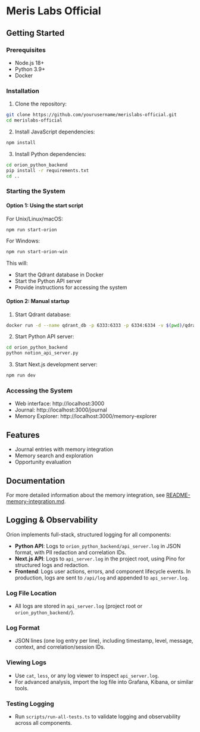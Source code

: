 # Meris Labs Official

## Getting Started

### Prerequisites

- Node.js 18+
- Python 3.9+
- Docker

### Installation

1. Clone the repository:
```bash
git clone https://github.com/yourusername/merislabs-official.git
cd merislabs-official
```

2. Install JavaScript dependencies:
```bash
npm install
```

3. Install Python dependencies:
```bash
cd orion_python_backend
pip install -r requirements.txt
cd ..
```

### Starting the System

#### Option 1: Using the start script

For Unix/Linux/macOS:
```bash
npm run start-orion
```

For Windows:
```bash
npm run start-orion-win
```

This will:
- Start the Qdrant database in Docker
- Start the Python API server
- Provide instructions for accessing the system

#### Option 2: Manual startup

1. Start Qdrant database:
```bash
docker run -d --name qdrant_db -p 6333:6333 -p 6334:6334 -v $(pwd)/qdrant_storage:/qdrant/storage qdrant/qdrant
```

2. Start Python API server:
```bash
cd orion_python_backend
python notion_api_server.py
```

3. Start Next.js development server:
```bash
npm run dev
```

### Accessing the System

- Web interface: http://localhost:3000
- Journal: http://localhost:3000/journal
- Memory Explorer: http://localhost:3000/memory-explorer

## Features

- Journal entries with memory integration
- Memory search and exploration
- Opportunity evaluation

## Documentation

For more detailed information about the memory integration, see [README-memory-integration.md](README-memory-integration.md).

## Logging & Observability

Orion implements full-stack, structured logging for all components:

- **Python API**: Logs to `orion_python_backend/api_server.log` in JSON format, with PII redaction and correlation IDs.
- **Next.js API**: Logs to `api_server.log` in the project root, using Pino for structured logs and redaction.
- **Frontend**: Logs user actions, errors, and component lifecycle events. In production, logs are sent to `/api/log` and appended to `api_server.log`.

### Log File Location
- All logs are stored in `api_server.log` (project root or `orion_python_backend/`).

### Log Format
- JSON lines (one log entry per line), including timestamp, level, message, context, and correlation/session IDs.

### Viewing Logs
- Use `cat`, `less`, or any log viewer to inspect `api_server.log`.
- For advanced analysis, import the log file into Grafana, Kibana, or similar tools.

### Testing Logging
- Run `scripts/run-all-tests.ts` to validate logging and observability across all components.
